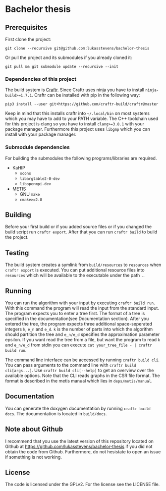 # Bachelor thesis
## Prerequisites 
First clone the project:
```
git clone --recursive git@github.com:lukasstevens/bachelor-thesis
```
Or pull the project and its submodules if you already cloned it:
```
git pull && git submodule update --recursive --init
```

### Dependencies of this project
The build system is [Craftr](https://github.com/craftr-build/craftr).
Since Craftr uses ninja you have to install `ninja-build>=1.7.1`.
Craftr can be installed with pip in the following way:
```
pip3 install --user git+https://github.com/craftr-build/craftr@master
```
Keep in mind that this installs craftr into `~/.local/bin` on most systems which you may have to add to your PATH variable.
The C++ toolchain used for this project is clang so you have to install `clang>=3.8.1` with your package manager.
Furthermore this project uses `libgmp` which you can install with your package manager.

### Submodule dependencies
For building the submodules the following programs/libraries are required.

* KaHIP
    - `scons`
    - `libargtable2-0-dev`
    - `libopenmpi-dev`
* METIS
    - GNU `make`
    - `cmake>=2.8`

## Building
Before your first build or if you added source files or if you changed the build script run `craftr export`. 
After that you can run `craftr build` to build the project.

## Testing
The build system creates a symlink from `build/resources` to `resources` when `craftr export` is executed.
You can put additional resource files into `resources` which will be available to the executable under the path `.`.

## Running
You can run the algorithm with your input by executing `craftr build run`.
With this command the program will read the input from the standard input.
The program expects you to enter a tree first. The format of a tree is specified in the documentation(see Documentation section).
After you entered the tree, the program expects three additional space-seperated integers `k`, `e_n` and `e_d`.
`k` is the number of parts into which the algorithm should partition the tree and `e_n/e_d` specifies the approximation parameter epsilon.
If you want read the tree from a file, but want the program to read `k` and `e_n/e_d` from stdin you can execute `cat your_tree_file - | craftr build run`.

The command line interface can be accessed by running `craftr build cli`.
You can pass arguments to the command line with `craftr build cli[args...]`.
Use `craftr build cli[--help]` to get an overview over the available options.
Note that the CLI reads graphs in the CSR file format.
The format is described in the metis manual which lies in `deps/metis/manual`.

## Documentation
You can generate the doxygen documentation by running `craftr build docs`. The documentation is located in `build/docs`.

## Note about Github
I recommend that you use the latest version of this repository located on Github at https://github.com/lukasstevens/bachelor-thesis if you did not obtain the code from Github.
Furthermore, do not hesistate to open an issue if something is not working.

## License
The code is licensed under the GPLv2. For the license see the LICENSE file.
